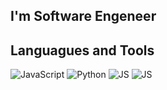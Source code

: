 ## I'm Software Engeneer

## Languagues and Tools
![JavaScript](https://img.shields.io/badge/JS-white?style=for-the-badge&logo=javascript)
![Python](https://img.shields.io/badge/JS-white?style=for-the-badge&logo=javascript)
![JS](https://img.shields.io/badge/JS-white?style=for-the-badge&logo=javascript)
![JS](https://img.shields.io/badge/JS-white?style=for-the-badge&logo=javascript)
